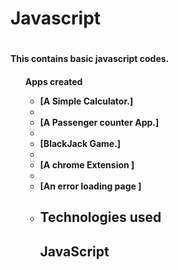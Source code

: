 <h1>Javascript<h1>
<h4>This contains basic javascript codes.<h4>
<ul>Apps created<ul>
<li>[A Simple Calculator.]<li>
<li>[A Passenger counter App.]<li>
<li>[BlackJack Game.]<li>
<li>[A chrome Extension ]<li>
<li>[An error loading page ]<li>

<h2>Technologies used<h2>
<h2>JavaScript <h2>

